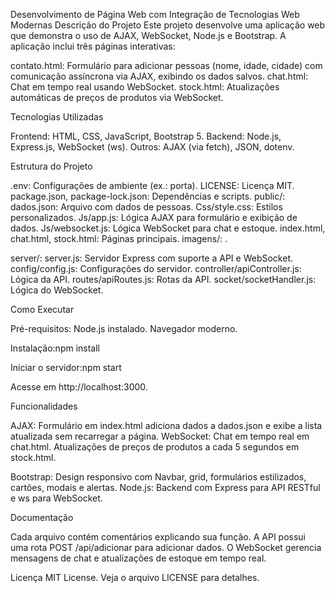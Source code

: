 Desenvolvimento de Página Web com Integração de Tecnologias Web Modernas
Descrição do Projeto
Este projeto desenvolve uma aplicação web que demonstra o uso de AJAX, WebSocket, Node.js e Bootstrap. A aplicação inclui três páginas interativas:

contato.html: Formulário para adicionar pessoas (nome, idade, cidade) com comunicação assíncrona via AJAX, exibindo os dados salvos.
chat.html: Chat em tempo real usando WebSocket.
stock.html: Atualizações automáticas de preços de produtos via WebSocket.

Tecnologias Utilizadas

Frontend: HTML, CSS, JavaScript, Bootstrap 5.
Backend: Node.js, Express.js, WebSocket (ws).
Outros: AJAX (via fetch), JSON, dotenv.

Estrutura do Projeto

.env: Configurações de ambiente (ex.: porta).
LICENSE: Licença MIT.
package.json, package-lock.json: Dependências e scripts.
public/:
dados.json: Arquivo com dados de pessoas.
Css/style.css: Estilos personalizados.
Js/app.js: Lógica AJAX para formulário e exibição de dados.
Js/websocket.js: Lógica WebSocket para chat e estoque.
index.html, chat.html, stock.html: Páginas principais.
imagens/: .


server/:
server.js: Servidor Express com suporte a API e WebSocket.
config/config.js: Configurações do servidor.
controller/apiController.js: Lógica da API.
routes/apiRoutes.js: Rotas da API.
socket/socketHandler.js: Lógica do WebSocket.



Como Executar

Pré-requisitos:
Node.js instalado.
Navegador moderno.


Instalação:npm install


Iniciar o servidor:npm start


Acesse em http://localhost:3000.

Funcionalidades

AJAX: Formulário em index.html adiciona dados a dados.json e exibe a lista atualizada sem recarregar a página.
WebSocket:
Chat em tempo real em chat.html.
Atualizações de preços de produtos a cada 5 segundos em stock.html.


Bootstrap: Design responsivo com Navbar, grid, formulários estilizados, cartões, modais e alertas.
Node.js: Backend com Express para API RESTful e ws para WebSocket.

Documentação

Cada arquivo contém comentários explicando sua função.
A API possui uma rota POST /api/adicionar para adicionar dados.
O WebSocket gerencia mensagens de chat e atualizações de estoque em tempo real.

Licença
MIT License. Veja o arquivo LICENSE para detalhes.
